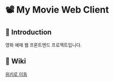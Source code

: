 # 📽️ My Movie Web Client

## 📌 Introduction
영화 예매 웹 프론트엔드 프로젝트입니다.
## 📌 Wiki
[위키로 이동](https://gitlab.com/timestar7979/mymovie-front/-/wikis/%ED%94%84%EB%A1%9C%EC%A0%9D%ED%8A%B8%EC%97%90-%EA%B4%80%ED%95%98%EC%97%AC)
